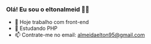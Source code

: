 ### Olá! Eu sou o eltonalmeid ✌🏽

- 🔭 Hoje trabalho com front-end
- 🌱 Estudando PHP
- 📫 Contrate-me no email: almeidaelton95@gmail.com 
